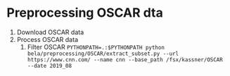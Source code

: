 # Preprocessing OSCAR dta

1. Download OSCAR data
2. Process OSCAR data
   1. Filter OSCAR
   ```PYTHONPATH=.:$PYTHONPATH python bela/preprocessing/OSCAR/extract_subset.py --url https://www.cnn.com/ --name cnn --base_path /fsx/kassner/OSCAR --date 2019_08```